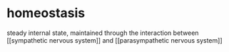 # homeostasis
steady internal state, maintained through the interaction between [[sympathetic nervous system]] and [[parasympathetic nervous system]]
